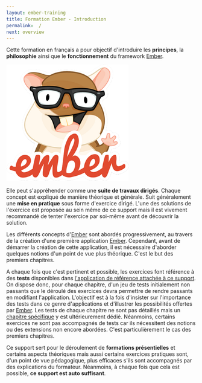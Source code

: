 ```yaml
---
layout: ember-training
title: Formation Ember - Introduction
permalink:  /
next: overview
---
```


Cette formation en français a pour objectif d'introduire les **principes**, la **philosophie** ainsi que le **fonctionnement** du framework [Ember](http://emberjs.com).

<p class="text-center">
    <img src="/images/emberjs.png" alt="EmberJS"/>
</p>

Elle peut s'appréhender comme une **suite de travaux dirigés**.
Chaque concept est expliqué de manière théorique et générale.
Suit généralement une **mise en pratique** sous forme d'exercice dirigé.
L'une des solutions de l'exercice est proposée au sein même de ce support mais il est vivement recommandé de tenter l'exercice par soi-même avant de découvrir la solution.

Les différents concepts d'[Ember][ember] sont abordés progressivement, au travers de la création d'une première application [Ember][ember].
Cependant, avant de démarrer la création de cette application, il est nécessaire d'aborder quelques notions d'un point de vue plus théorique.
C'est le but des premiers chapitres.

A chaque fois que c'est pertinent et possible, les exercices font référence à des **tests** disponibles dans [l'application de référence attachée à ce support](https://github.com/bmeurant/ember-training/tree/master/tests).
On dispose donc, pour chaque chapitre, d'un jeu de tests initialement non passants que le déroulé des exercices devra permettre de rendre passants en modifiant l'application.
L'objectif est à la fois d'insister sur l'importance des tests dans ce genre d'applications et d'illustrer les possibilités offertes par [Ember][ember].
Les tests de chaque chapitre ne sont pas détaillés mais un [chapitre spécifique](./testing) y est ultérieurement dédié.
Néanmoins, certains exercices ne sont pas accompagnés de tests car ils nécessitent des notions ou des extensions non encore abordées.
C'est particulièrement le cas des premiers chapitres.

Ce support sert pour le déroulement de **formations présentielles** et certains aspects théoriques mais aussi certains exercices pratiques sont, d'un point de vue pédagogique, plus efficaces s'ils sont accompagnés par des explications du formateur.
Néanmoins, à chaque fois que cela est possible, **ce support est auto suffisant**.

[ember]: http://emberjs.com/

